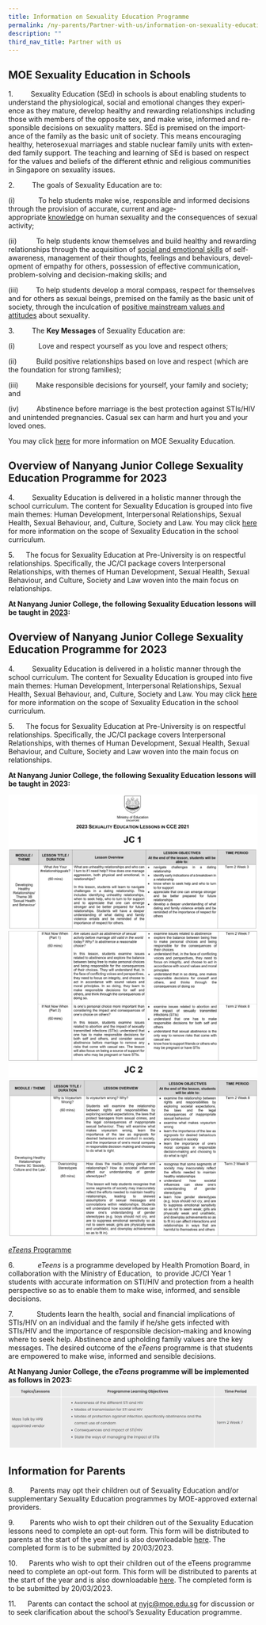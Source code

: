 ```yaml
---
title: Information on Sexuality Education Programme
permalink: /ny-parents/Partner-with-us/information-on-sexuality-education-programme/
description: ""
third_nav_title: Partner with us
---
```

<div>
<div data-node="5f4bfd6861dcf">
<div>
<div>
<div>
<div>
<h2>MOE Sexuality Education in Schools</h2>
<span lang="EN-GB">1.         </span><span lang="EN-GB">Sexuality Education (SEd) in schools is about enabling students to understand the physiological, social and emotional changes they experience as they mature, develop healthy and rewarding relationships including those with members of the opposite sex, and make wise, informed and responsible decisions on sexuality matters. SEd is premised on the importance of the family as the basic unit of society. This means encouraging healthy, heterosexual marriages and stable nuclear family units with extended family support. The teaching and learning of SEd is based on respect for the values and beliefs of the different ethnic and religious communities in Singapore on sexuality issues.</span>

<span lang="EN-GB">2.         The goals of Sexuality Education are to:</span>

<span lang="EN-GB">(i)            </span><span lang="EN-GB">To help students make wise, responsible and informed decisions through the provision of accurate, current and age-appropriate <u>knowledge</u> on human sexuality and the consequences of sexual activity;</span>

<span lang="EN-GB">(ii)          </span><span lang="EN-GB">To help students know themselves and build healthy and rewarding relationships through the acquisition of <u>social and emotional skills</u> of self-awareness, management of their thoughts, feelings and behaviours, development of empathy for others, possession of effective communication, problem-solving and decision-making skills; and</span>

<span lang="EN-GB">(iii)         </span><span lang="EN-GB">To help students develop a moral compass, respect for themselves and for others as sexual beings, premised on the family as the basic unit of society, through the inculcation of <u>positive mainstream values and attitudes</u> about sexuality.</span><span lang="EN-GB"> </span>

<span lang="EN-GB">3.         The <strong>Key Messages</strong> of Sexuality Education are:</span>

<span lang="EN-GB">(i)            </span><span lang="EN-GB">Love and respect yourself as you love and respect others;</span>

<span lang="EN-GB">(ii)          </span><span lang="EN-GB">Build positive relationships based on love and respect (which are the foundation for strong families);</span>

<span lang="EN-GB">(iii)         </span>Make responsible decisions for yourself, your family and society; and

<span lang="EN-US">(iv)         </span>Abstinence before marriage is the best protection against STIs/HIV and unintended pregnancies. Casual sex can harm and hurt you and your loved ones.

You may click <a href="https://go.gov.sg/moe-sexuality-education">here</a> for more information on MOE Sexuality Education.

</div>
</div>
<div id="_ptoo_44744" class="pageblock_box ">
<h2 id="_ptoh_44744" class="ive_editable ive_ptoh">Overview of Nanyang Junior College Sexuality Education Programme for 2023</h2>
<div id="_ptod_44744" class="ive_editable ive_ptod ive_content">

<span lang="EN-GB">4.         Sexuality Education is delivered in a holistic manner through the school curriculum. </span><span lang="EN-GB">The content for Sexuality Education is grouped into five main themes: Human Development, Interpersonal Relationships, Sexual Health, Sexual Behaviour, and, Culture, Society and Law. You may click <a href="https://go.gov.sg/moe-sexuality-education-scope">here</a> for more information on the scope of Sexuality Education in the school curriculum.
</span>

<span style="color: #000000;"><span lang="EN-GB">5.      </span></span>The focus for Sexuality Education at Pre-University is on respectful relationships. Specifically, the JC/CI package covers Interpersonal Relationships, with themes of Human Development, Sexual Health, Sexual Behaviour, and Culture, Society and Law woven into the main focus on relationships.

<strong>At Nanyang Junior College, the following Sexuality Education lessons will be taught in <u>2023</u>:</strong>

<h2>Overview of Nanyang Junior College Sexuality Education Programme for 2023</h2>

4.         Sexuality Education is delivered in a holistic manner through the school curriculum. The content for Sexuality Education is grouped into five main themes: Human Development, Interpersonal Relationships, Sexual Health, Sexual Behaviour, and, Culture, Society and Law. You may click [here](https://go.gov.sg/moe-sexuality-education-scope) for more information on the scope of Sexuality Education in the school curriculum.  

5.      The focus for Sexuality Education at Pre-University is on respectful relationships. Specifically, the JC/CI package covers Interpersonal Relationships, with themes of Human Development, Sexual Health, Sexual Behaviour, and Culture, Society and Law woven into the main focus on relationships.
	
**At Nanyang Junior College, the following Sexuality Education lessons will be taught in 2023:**
	
![](/images/SE-JC1-pg-1-1536x832.png)
![](/images/SE-JC1-pg-2-1536x803.jpg)
![](/images/SE-JC2-pg-1-1-1536x91.jpg)
![](/images/SE-JC2-pg-2-1536x971.jpg)
	
[_eTeens_ Programme](https://www.moe.gov.sg/education/programmes/social-emotional-learning/sexuality-education/files/eteens-2012.pdf) 

6.            _eTeens_ is a programme developed by Health Promotion Board, in collaboration with the Ministry of Education,  to provide JC/CI Year 1 students with accurate information on STI/HIV and protection from a health perspective so as to enable them to make wise, informed, and sensible decisions.

7.            Students learn the health, social and financial implications of STIs/HIV on an individual and the family if he/she gets infected with STIs/HIV and the importance of responsible decision-making and knowing where to seek help. Abstinence and upholding family values are the key messages. The desired outcome of the _eTeens_ programme is that students are empowered to make wise, informed and sensible decisions.
	
**At Nanyang Junior College, the _eTeens_ programme will be implemented as follows in 2023:**
![](/images/eteens.png)

Information for Parents
-----------------------

8.        Parents may opt their children out of Sexuality Education and/or supplementary Sexuality Education programmes by MOE-approved external providers.

9.        Parents who wish to opt their children out of the Sexuality Education lessons need to complete an opt-out form. This form will be distributed to parents at the start of the year and is also downloadable [here](/files/Annex-A_Growing-Years-Parent-Opt-out-Form_NYJC-2023.pdf). The completed form is to be submitted by 20/03/2023.

10.      Parents who wish to opt their children out of the eTeens programme need to complete an opt-out form. This form will be distributed to parents at the start of the year and is also downloadable [here](/files/Annex-B_eTeens-Parent-Opt-Out-Form_NYJC-2023.pdf). The completed form is to be submitted by 20/03/2023.

11\.      Parents can contact the school at [nyjc@moe.edu.sg](mailto:nyjc@moe.edu.sg) for discussion or to seek clarification about the school’s Sexuality Education programme.